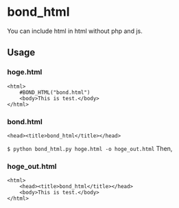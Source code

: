 # bond_html
You can include html in html without php and js.
## Usage
### hoge.html
```
<html>
	#BOND_HTML("bond.html")
	<body>This is test.</body>
</html>
```
### bond.html
```
<head><title>bond_html</title></head>
```
```$ python bond_html.py hoge.html -o hoge_out.html```
Then,  
### hoge_out.html
```
<html>
	<head><title>bond_html</title></head>
	<body>This is test.</body>
</html>
```
